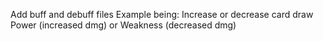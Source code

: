 Add buff and debuff files
Example being: Increase or decrease card draw
Power (increased dmg) or Weakness (decreased dmg)